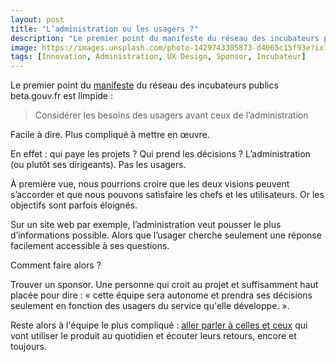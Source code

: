```yaml
---
layout: post
title: "L’administration ou les usagers ?"
description: "Le premier point du manifeste du réseau des incubateurs publics beta.gouv.fr est clair : considérer les besoins des usagers avant ceux de l’administration"
image: https://images.unsplash.com/photo-1429743305873-d4065c15f93e?ixlib=rb-1.2.1&ixid=eyJhcHBfaWQiOjEyMDd9&auto=format&fit=crop&w=1947&q=80
tags: [Innovation, Administration, UX Design, Sponsor, Incubateur]
---
```


Le premier point du [manifeste](https://beta.gouv.fr/incubateurs) du réseau des incubateurs publics beta.gouv.fr est limpide :

> Considérer les besoins des usagers avant ceux de l’administration

Facile à dire. Plus compliqué à mettre en œuvre.

En effet : qui paye les projets ? Qui prend les décisions ?
L’administration (ou plutôt ses dirigeants). Pas les usagers.

À première vue, nous pourrions croire que les deux visions peuvent s’accorder et que nous pouvons satisfaire les chefs et les utilisateurs. Or les objectifs sont parfois éloignés.

Sur un site web par exemple, l’administration veut pousser le plus d’informations possible. Alors que l’usager cherche seulement une réponse facilement accessible à ses questions.

Comment faire alors ?

Trouver un sponsor. Une personne qui croit au projet et suffisamment haut placée pour dire : « cette équipe sera autonome et prendra ses décisions seulement en fonction des usagers du service qu'elle développe. ».

Reste alors à l'équipe le plus compliqué : [aller parler à celles et ceux](https://f14e.fr/2019/09/30/sortez-batiment-pour-tester-produit/) qui vont utiliser le produit au quotidien et écouter leurs retours, encore et toujours.
